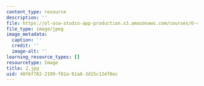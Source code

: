 ```yaml
---
content_type: resource
description: ''
file: https://ol-ocw-studio-app-production.s3.amazonaws.com/courses/6-451-principles-of-digital-communication-ii-spring-2005/48f6f7022199f81a81a83d15c124f8ec_2.jpg
file_type: image/jpeg
image_metadata:
  caption: ''
  credit: ''
  image-alt: ''
learning_resource_types: []
resourcetype: Image
title: 2.jpg
uid: 48f6f702-2199-f81a-81a8-3d15c124f8ec
---
```

